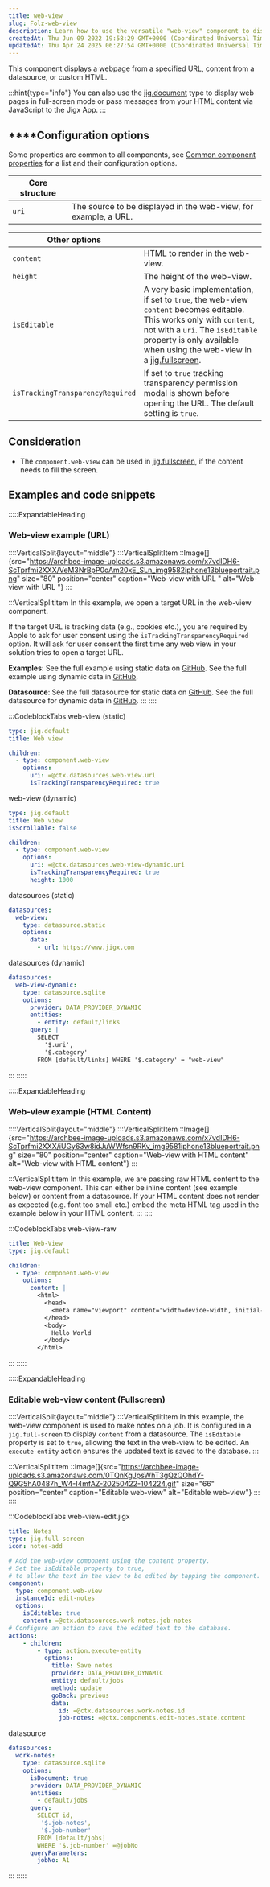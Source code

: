 ```yaml
---
title: web-view
slug: Folz-web-view
description: Learn how to use the versatile "web-view" component to display web pages from a specific URL in your application with ease. Discover essential configuration options like "uri", "isTrackingTransparencyRequired", "height", and "content". With the "isScrolla
createdAt: Thu Jun 09 2022 19:58:29 GMT+0000 (Coordinated Universal Time)
updatedAt: Thu Apr 24 2025 06:27:54 GMT+0000 (Coordinated Universal Time)
---
```


This component displays a webpage from a specified URL, content from a datasource, or custom HTML.

:::hint{type="info"}
You can also use the [jig.document](<./../Jig Types/jig_document.md>) type to display web pages in full-screen mode or pass messages from your HTML content via JavaScript to the Jigx App.
:::

## ****Configuration options

Some properties are common to all components, see [Common component properties](docId\:LLnTD-rxe8FmH7WpC5cZb) for a list and their configuration options.

| **Core structure** |                                                           |
| ------------------ | --------------------------------------------------------------- |
| `uri`              | The source to be displayed in the web-view, for example, a URL. |

| **Other options**                |                                                    |
| -------------------------------- | ------------------------------------------------------------------------------------------------------------------------------------------------------------------------------------------------------------------------------------------------------------------------- |
| `content`                        | HTML to render in the web-view.                               |
| `height`                         | The height of the web-view.                                  |
| `isEditable`                     | A very basic implementation, if set to `true`, the web-view `content` becomes editable. This works only with `content`, not with a `uri`. The `isEditable` property is only available when using the web-view in a [jig.fullscreen](<./../Jig Types/jig_fullscreen.md>).  |
| `isTrackingTransparencyRequired` | If set to `true` tracking transparency permission modal is shown before opening the URL. The default setting is `true`.           |

## Consideration

- The `component.web-view` can be used in [jig.fullscreen](<./../Jig Types/jig_fullscreen.md>), if the content needs to fill the screen.

## Examples and code snippets

:::::ExpandableHeading
### Web-view example (URL)

::::VerticalSplit{layout="middle"}
:::VerticalSplitItem
::Image[]{src="https://archbee-image-uploads.s3.amazonaws.com/x7vdIDH6-ScTprfmi2XXX/VeM3NrBpP0oAm20xE_SLn_img9582iphone13blueportrait.png" size="80" position="center" caption="Web-view with URL " alt="Web-view with URL "}
:::

:::VerticalSplitItem
In this example, we open a target URL in the web-view component.

If the target URL is tracking data (e.g., cookies etc.), you are required by Apple to ask for user consent using the `isTrackingTransparencyRequired` option. It will ask for user consent the first time any web view in your solution tries to open a target URL.

**Examples**:
See the full example using static data on [GitHub](https://github.com/jigx-com/jigx-samples/blob/main/quickstart/jigx-samples/jigs/jigx-components/web-view/static-data/web-view-example/web-view-example.jigx).
See the full example using dynamic data in [GitHub](https://github.com/jigx-com/jigx-samples/blob/main/quickstart/jigx-samples/jigs/jigx-components/web-view/dynamic-data/web-view-example-dynamic/web-view-example-dynamic.jigx).

**Datasource**:
See the full datasource for static data on [GitHub](https://github.com/jigx-com/jigx-samples/blob/main/quickstart/jigx-samples/datasources/adhoc-components/web-view.jigx).
See the full datasource for dynamic data in [GitHub](https://github.com/jigx-com/jigx-samples/blob/main/quickstart/jigx-samples/datasources/adhoc-components/web-view-dynamic.jigx).
:::
::::

:::CodeblockTabs
web-view (static)

```yaml
type: jig.default
title: Web view

children:
  - type: component.web-view
    options:
      uri: =@ctx.datasources.web-view.url
      isTrackingTransparencyRequired: true
```

web-view (dynamic)

```yaml
type: jig.default
title: Web view
isScrollable: false

children:
  - type: component.web-view
    options:
      uri: =@ctx.datasources.web-view-dynamic.uri
      isTrackingTransparencyRequired: true
      height: 1000
```

datasources (static)

```yaml
datasources:
  web-view:
    type: datasource.static
    options:
      data:
        - url: https://www.jigx.com
```

datasources (dynamic)

```yaml
datasources:
  web-view-dynamic:
    type: datasource.sqlite
    options:
      provider: DATA_PROVIDER_DYNAMIC
      entities:
        - entity: default/links
      query: |
        SELECT
          '$.uri',
          '$.category'
        FROM [default/links] WHERE '$.category' = "web-view"
```
:::
:::::

:::::ExpandableHeading
### Web-view example (HTML Content)

::::VerticalSplit{layout="middle"}
:::VerticalSplitItem
::Image[]{src="https://archbee-image-uploads.s3.amazonaws.com/x7vdIDH6-ScTprfmi2XXX/iUGy63w8idJuWWfsn9RKv_img9581iphone13blueportrait.png" size="80" position="center" caption="Web-view with HTML content" alt="Web-view with HTML content"}
:::

:::VerticalSplitItem
In this example, we are passing raw HTML content to the web-view component. This can either be inline content (see example below) or content from a datasource.
If your HTML content does not render as expected (e.g. font too small etc.) embed the meta HTML tag used in the example below in your HTML content.
:::
::::

:::CodeblockTabs
web-view-raw

```yaml
title: Web-View
type: jig.default

children:
  - type: component.web-view
    options:
      content: |
        <html>
          <head>
            <meta name="viewport" content="width=device-width, initial-scale=1">
          </head>
          <body>
            Hello World
          </body>
        </html>
```
:::
:::::

:::::ExpandableHeading
### Editable web-view content (Fullscreen)

::::VerticalSplit{layout="middle"}
:::VerticalSplitItem
In this example, the web-view component is used to make notes on a job. It is configured in a `jig.full-screen` to display `content` from a datasource. The `isEditable` property is set to `true`, allowing the text in the web-view to be edited. An `execute-entity` action ensures the updated text is saved to the database.
:::

:::VerticalSplitItem
::Image[]{src="https://archbee-image-uploads.s3.amazonaws.com/0TQnKgJpsWhT3gQzQOhdY-Q9G5hA0487h_W4-I4mfAZ-20250422-104224.gif" size="66" position="center" caption="Editable web-view" alt="Editable web-view"}
:::
::::

:::CodeblockTabs
web-view-edit.jigx

```yaml
title: Notes
type: jig.full-screen
icon: notes-add

# Add the web-view component using the content property. 
# Set the isEditable property to true,
# to allow the text in the view to be edited by tapping the component.     
component: 
  type: component.web-view
  instanceId: edit-notes
  options:
    isEditable: true
    content: =@ctx.datasources.work-notes.job-notes
# Configure an action to save the edited text to the database.       
actions:
    - children:
        - type: action.execute-entity
          options:
            title: Save notes
            provider: DATA_PROVIDER_DYNAMIC
            entity: default/jobs
            method: update
            goBack: previous
            data:
              id: =@ctx.datasources.work-notes.id
              job-notes: =@ctx.components.edit-notes.state.content
```

datasource

```yaml
datasources:
  work-notes: 
    type: datasource.sqlite
    options:
      isDocument: true
      provider: DATA_PROVIDER_DYNAMIC
      entities:
        - default/jobs
      query: 
        SELECT id,
         '$.job-notes',
         '$.job-number'
        FROM [default/jobs] 
        WHERE '$.job-number' =@jobNo
      queryParameters:
        jobNo: A1
```
:::
:::::


